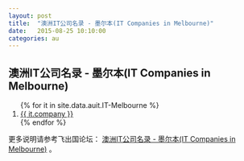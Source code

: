 ```yaml
---
layout: post
title:  "澳洲IT公司名录 - 墨尔本(IT Companies in Melbourne)"
date:   2015-08-25 10:10:00
categories: au
---
```


## 澳洲IT公司名录 - 墨尔本(IT Companies in Melbourne)

<ol>
{% for it in site.data.auit.IT-Melbourne %}
<li><a href="{{ it.web }}" target="_blank">{{ it.company }}</a></li>
{% endfor %}
</ol>


更多说明请参考飞出国论坛： <a href="http://bbs.fcgvisa.com/t/it-it-companies-in-melbourne/6846" target="blank">澳洲IT公司名录 - 墨尔本(IT Companies in Melbourne)</a> 。